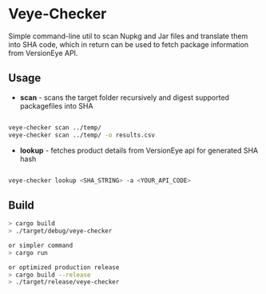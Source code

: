 # Veye-Checker

Simple command-line util to scan Nupkg and Jar files and translate them into SHA code, 
which in return can be used to fetch package information from VersionEye API.


## Usage

* **scan** - scans the target folder recursively and digest supported packagefiles into SHA

```bash

veye-checker scan ../temp/ 
veye-checker scan ../temp/ -o results.csv
```

* **lookup** - fetches product details from VersionEye api for generated SHA hash

```bash

veye-checker lookup <SHA_STRING> -a <YOUR_API_CODE>
```


## Build

```bash
> cargo build
> ./target/debug/veye-checker

or simpler command
> cargo run

or optimized production release
> cargo build --release
> ./target/release/veye-checker
```